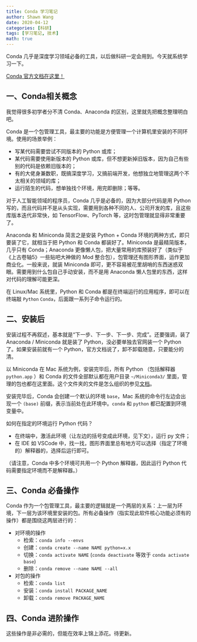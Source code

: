 ```yaml
---
title: Conda 学习笔记
author: Shawn Wang
date: 2020-04-12
categories: [科研]
tags: [学习笔记, 技术]
math: true
---
```




Conda 几乎是深度学习领域必备的工具，以后做科研一定会用到。今天就系统学习一下。


[Conda 官方文档在这里！](https://docs.conda.io)


## 一、Conda相关概念

我觉得很多初学者分不清 Conda、Anaconda 的区别，这里就先把概念整理明白吧。

Conda 是一个包管理工具，最主要的功能是方便管理一个计算机里安装的不同环境。使用的场景举例：
- 写某代码需要尝试不同版本的 Python 或库；
- 某代码需要使用新版本的 Python 或库，但不想更新掉旧版本，因为自己有些别的代码是依赖旧版本的；
- 有的大佬身兼数职，既搞深度学习，又搞前端开发，他想独立地管理这两个不太相关的领域的库；
- 运行陌生的代码，想单独找个环境，用完即删除；等等。

对于人工智能领域的程序员，Conda 几乎是必备的，因为大部分代码是用 Python 写的，而且代码并不是从头实现，需要用到各种不同的人、公司开发的库，且这些库版本迭代非常快，如 TensorFlow、PyTorch 等，这时包管理就显得非常重要了。

Anaconda 和 Miniconda 简言之是安装 Python + Conda 环境的两种方式，即只要装了它，就相当于把 Python 和 Conda 都装好了。Miniconda 是最精简版本，几乎只有 Conda；Anaconda 更像懒人包，把大量常用的库预装好了（类似于《上古卷轴5》一些贴吧大神做的 Mod 整合包），包管理还有图形界面，运作更加商业化。一般来说，就装 Miniconda 即可，更不容易被花里胡哨的东西迷惑双眼。需要用到什么包自己手动安装，而不是用 Anaconda 懒人包里的东西，这样对代码的理解可能更深。

在 Linux/Mac 系统里，Python 和 Conda 都是在终端运行的应用程序，即可以在终端敲 `Python` `Conda`，后面跟一系列子命令运行的。


## 二、安装后

安装过程不再叙述，基本就是“下一步、下一步、下一步、完成”。还要强调，装了 Anaconda / Miniconda 就是装了 Python，没必要单独去官网装一个 Python 了。如果安装前就有一个 Python，官方文档说了，卸不卸载随意，只要能分的清。

以 Miniconda 在 Mac 系统为例，安装完毕后，所有 Python （包括解释器 `python.app` ）和 Conda 的文件全部默认都在用户目录 `~/Miniconda3/` 里面，管理的包也都在这里面。这个文件夹的文件是怎么组织的参见[文档](https://docs.conda.io/projects/conda/en/latest/user-guide/concepts/environments.html#conda-directory-structure)。


安装完毕后，Conda 会创建一个默认的环境 `base`，Mac 系统的命令行左边会出现一个 `(base)` 前缀，表示当前处在此环境中。`conda` 和 `python` 都已配置到环境变量中。

如何在指定的环境运行 Python 代码？
- 在终端中，激活此环境（让左边的括号变成此环境，见下文），运行 py 文件；
- 在 IDE 如 VSCode 中，找一找，图形界面里总有地方可以选择（指定了环境的）解释器的，选择后运行即可。

（请注意，Conda 中多个环境可共用一个 Python 解释器，因此运行 Python 代码需要指定环境而不是解释器。）


## 三、Conda 必备操作


Conda 作为一个包管理工具，最主要的逻辑就是一个两层的关系：上一层为环境，下一层为该环境里安装的包。所有必备操作（指实现此软件核心功能必须有的操作）都是围绕这两层进行的：

- 对环境的操作
    - 检索：`conda info --envs`
    - 创建：`conda create --name NAME python=x.x`
    - 切换：`conda activate NAME` (`conda deactivate` 等效于 `conda activate base`)
    - 删除：`conda remove --name NAME --all`
- 对包的操作
    - 检索：`conda list`
    - 安装：`conda install PACKAGE_NAME`
    - 卸载：`conda remove PACKAGE_NAME`



## 四、Conda 进阶操作

这些操作是非必需的，但能在效率上锦上添花。待更新。
